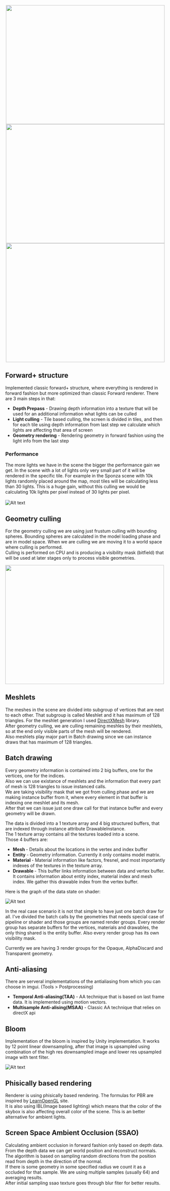 <p align="center">
  <img src="Images/Showcase1.png" width="500" height="375">
  <img src="Images/Showcase2.png" width="500" height="375">
  <img src="Images/Showcase3.png" width="500" height="375">
</p>

## Forward+ structure

Implemented classic forward+ structure, where everything is rendered in forward fashion but more optimized than classic Forward renderer. There are 3 main steps in that:
- <b>Depth Prepass</b> - Drawing depth information into a texture that will be used for an additional information what lights can be culled
- <b>Light culling</b> - Tile based culling, the screen is divided in tiles, and then for each tile using depth information from last step we calculate which lights are affecting that area of screen
- <b>Geometry rendering</b> - Rendering geometry in forward fashion using the light info from the last step

### Performance

The more lights we have in the scene the bigger the performance gain we get. In the scene with a lot of lights only very small part of it will be rendered in the specific tile.
For example in the Sponza scene with 10k lights randomly placed around the map, most tiles will be calculating less than 30 lights. This is a huge gain, without this culling we would be calculating
10k lights per pixel instead of 30 lights per pixel.</br>
</br>
![Alt text](Images/Comparison.png?raw=true "ForwardPlusVersusForward")

## Geometry culling

For the geometry culling we are using just frustum culling with bounding spheres. Bounding spheres are calculated in the model loading phase and are in model space. When we are culling we are moving it to a world space where culling is performed. </br>
Culling is performed on CPU and is producing a visibility mask (bitfield) that will be used at later stages only to process visible geometries.

<img src="Images/FrustumCulling.png" width="500" height="375">

## Meshlets

The meshes in the scene are divided into subgroup of vertices that are next to each other. That subgroup is called Meshlet and it has maximum of 128 triangles. For the meshlet generation I used [DirectXMesh](https://github.com/microsoft/DirectXMesh) library.<br>
After geometry culling, we are culling remaining meshles by their meshlets, so at the end only visible parts of the mesh will be rendered. <br>
Also meshlets play major part in Batch drawing since we can instance draws that has maximum of 128 triangles.

## Batch drawing

Every geometry information is contained into 2 big buffers, one for the vertices, one for the indices.<br>
Also we can use existance of meshlets and the information that every part of mesh is 128 triangles to issue instanced calls. <br>
We are taking visibility mask that we got from culling phase and we are making instance buffer from it, where every element in that buffer is indexing one meshlet and its mesh. <br>
After that we can issue just one draw call for that instance buffer and every geometry will be drawn.

The data is divided into a 1 texture array and  4 big structured buffers, that are indexed through instance attribute DrawableInstance. <br>
The 1 texture array contains all the textures loaded into a scene. <br>
Those 4 buffers are: <br>
- <b> Mesh </b> - Details about the locations in the vertex and index buffer
- <b> Entity </b> - Geometry information. Currently it only contains model matrix.
- <b> Material </b> - Material information like factors, fresnel, and most importantly indexes of the textures in the texture array.
- <b> Drawable </b> - This buffer links information between data and vertex buffer. It contains information about entity index, material index and mesh index. We gather this drawable index from the vertex buffer.

Here is the graph of the data state on shader:

![Alt text](Images/ShaderDataGraph.png?raw=true "ShaderDataGraph")

In the real case scenario it is not that simple to have just one batch draw for all. I've divided the batch calls by the geometries that needs special case of pipeline or shader and those groups are named render groups. Every render group has separate buffers for the vertices, materials and drawables, the only thing shared is the entity buffer. Also every render group has its own visibility mask.

Currently we are having 3 render groups for the Opaque, AlphaDiscard and Transparent geometry.

## Anti-aliasing

There are serveral implementations of the antialiasing from which you can choose in imgui. (Tools > Postprocessing)

- <b>Temporal Anti-aliasing(TAA)</b> - AA technique that is based on last frame data. It is implemented using motion vectors.
- <b>Multisample Anti-alising(MSAA)</b> - Classic AA technique that relies on directX api

## Bloom

Implementation of the bloom is inspired by Unity implementation. It works by 12 point linear downsampling, after that image is upsampled using combination of the high res downsampled image and lower res upsampled image with tent filter.

![Alt text](Images/BloomGraph.png?raw=true "Bloom graph")

## Phisically based rendering

Renderer is using phisically based rendering. The formulas for PBR are inspired by [LearnOpenGL](https://learnopengl.com) site. <br>
It is also using IBL(Image based lighting) which means that the color of the skybox is also affecting overall color of the scene. This is an better alternative for ambient lights.

## Screen Space Ambient Occlusion (SSAO)

Calculating ambient occlusion in forward fashion only based on depth data. From the depth data we can get world position and reconstruct normals. <br>
The algorithm is based on sampling random directions from the position read from depth in the direction of the normal.<br> 
If there is some geometry in some specified radius we count it as a occluded for that sample. We are using multiple samples (usually 64) and averaging results. <br>
After initial sampling ssao texture goes through blur fiter for better results.

